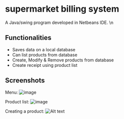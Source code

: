 # supermarket billing system
A Java/swing program developed in Netbeans IDE. \n

## Functionalities
- Saves data on a local database
- Can list products from database
- Create, Modify & Remove products from database
- Create receipt using product list

## Screenshots
Menu:
![image](https://user-images.githubusercontent.com/36235930/215625162-c5438334-1221-42cc-b286-f42c784c9eff.png)

Product list:
![image](https://user-images.githubusercontent.com/36235930/215625184-3d90ed83-20b3-4705-b635-31f12cf662bc.png)

Creating a product:
![Alt text](https://gyazo.com/862204b88344b0eb38fb639c1423e6fe.gif)


